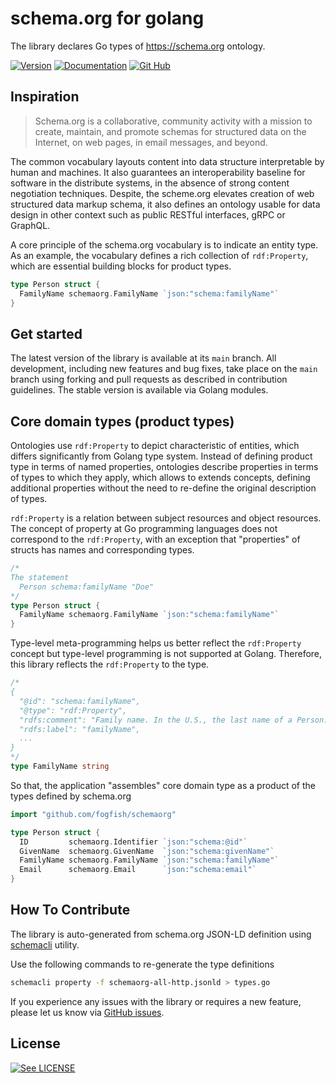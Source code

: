 # schema.org for golang

The library declares Go types of https://schema.org ontology.

[![Version](https://img.shields.io/github/v/tag/fogfish/schemaorg?label=version)](https://github.com/fogfish/schemaorg/releases)
[![Documentation](https://pkg.go.dev/badge/github.com/fogfish/schemaorg)](https://pkg.go.dev/github.com/fogfish/schemaorg)
[![Git Hub](https://img.shields.io/github/last-commit/fogfish/schemaorg.svg)](https://github.com/fogfish/schemaorg)


## Inspiration

> Schema.org is a collaborative, community activity with a mission to create, maintain, and promote schemas for structured data on the Internet, on web pages, in email messages, and beyond.

The common vocabulary layouts content into data structure interpretable by human and machines. It also guarantees an interoperability baseline for software in the distribute systems, in the absence of strong content negotiation techniques. Despite, the scheme.org elevates creation of web structured data markup schema, it also defines an ontology usable for data design in other context such as public RESTful interfaces, gRPC or GraphQL.

A core principle of the schema.org vocabulary is to indicate an entity type. As an example, the vocabulary defines a rich collection of `rdf:Property`, which are essential building blocks for product types.

```go
type Person struct {
  FamilyName schemaorg.FamilyName `json:"schema:familyName"`
}
```


## Get started

The latest version of the library is available at its `main` branch. All development, including new features and bug fixes, take place on the `main` branch using forking and pull requests as described in contribution guidelines. The stable version is available via Golang modules.


## Core domain types (product types)

Ontologies use `rdf:Property` to depict characteristic of entities, which differs significantly from Golang type system. Instead of defining product type in terms of named properties, ontologies describe properties in terms of types to which they apply, which allows to extends concepts, defining additional properties without the need to re-define the original description of types. 

`rdf:Property` is a relation between subject resources and object resources. The concept of property at Go programming languages does not correspond to the `rdf:Property`, with an exception that "properties" of structs has names and corresponding types.

```go
/*
The statement 
  Person schema:familyName "Doe"
*/
type Person struct {
  FamilyName schemaorg.FamilyName `json:"schema:familyName"`
}
```

Type-level meta-programming helps us better reflect the `rdf:Property` concept but type-level programming is not supported at Golang. Therefore, this library reflects the `rdf:Property` to the type.

```go
/*
{
  "@id": "schema:familyName",
  "@type": "rdf:Property",
  "rdfs:comment": "Family name. In the U.S., the last name of a Person.",
  "rdfs:label": "familyName",
  ...
}
*/
type FamilyName string
```

So that, the application "assembles" core domain type as a product of the types defined by schema.org

```go
import "github.com/fogfish/schemaorg"

type Person struct {
  ID         schemaorg.Identifier `json:"schema:@id"`
  GivenName  schemaorg.GivenName  `json:"schema:givenName"`
  FamilyName schemaorg.FamilyName `json:"schema:familyName"`
  Email      schemaorg.Email      `json:"schema:email"`
}
```

## How To Contribute

The library is auto-generated from schema.org JSON-LD definition using [schemacli](https://github.com/fogfish/schemacli) utility.

Use the following commands to re-generate the type definitions

```bash
schemacli property -f schemaorg-all-http.jsonld > types.go
```

If you experience any issues with the library or requires a new feature, please let us know via [GitHub issues](https://github.com/fogfish/schemaorg/issue).


## License

[![See LICENSE](https://img.shields.io/github/license/fogfish/schemaorg.svg?style=for-the-badge)](LICENSE)
